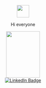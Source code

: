
 <div align="middle" >
 <img src="https://media.giphy.com/media/m0dmKBkncVETJv2h0S/giphy.gif"/ width="40" height="40" > <p>Hi everyone</p>
 </div>

<div id="header" align="center" >
  <img src="https://media.giphy.com/media/IeRdg7gLkfK1ly2mFU/giphy.gif"/ width="110" height="150">
</div>
<div id="badges" align="center">
  <a href="https://www.linkedin.com/feed/">
    <img src="https://img.shields.io/badge/LinkedIn-blue?style=for-the-badge&logo=linkedin&logoColor=white" alt="LinkedIn Badge"/>
</div>
  <div align="center">
<img src="https://komarev.com/ghpvc/?username=96Arthur96-github-username&style=flat-square&color=blue" alt=""/>
 

    
    
